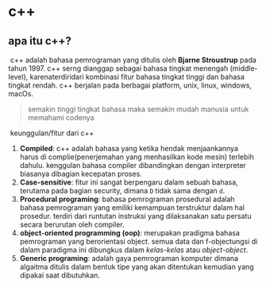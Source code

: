 # c++

## apa itu c++?

​	c++ adalah bahasa pemrograman yang ditulis oleh **Bjarne Stroustrup** pada tahun 1997. c++ serng dianggap sebagai bahasa tingkat menengah (middle-level), karenaterdiridari kombinasi fitur bahasa tingkat tinggi dan bahasa tingkat rendah. c++ berjalan pada berbagai platform, unix, linux, windows, macOs.

> semakin tinggi tingkat bahasa maka semakin mudah manusia untuk memahami codenya

​	keunggulan/fitur dari c++

1. **Compiled**: c++ adalah bahasa yang ketika hendak menjaankannya harus di complie(penerjemahan yang menhasilkan kode mesin) terlebih dahulu. kenggulan bahasa compiler dibandingkan dengan interpreter biasanya dibagian kecepatan proses.
2. **Case-sensitive**: fitur ini sangat berpengaru dalam sebuah bahasa, terutama pada bagian security, dimana `D` tidak sama dengan `d`.
3. **Procedural programing**: bahasa pemrograman prosedural adalah bahasa pemrograman yang emiliki kemampuan terstruktur dalam hal prosedur. terdiri dari runtutan instruksi yang dilaksanakan satu persatu secara berurutan oleh compiler.
4. **object-oriented programming (oop)**: merupakan pradigma bahasa pemrograman yang berorientasi object. semua data dan f-objectungsi di dalam paradigma ini dibungkus dalam *kelas-kelas* atau *object-object*.
5. **Generic programing**: adalah gaya pemrograman komputer dimana algaitma ditulis dalam bentuk tipe yang akan ditentukan kemudian yang dipakai saat dibutuhkan.
